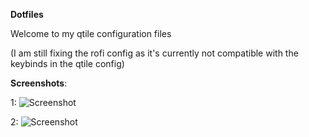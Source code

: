 **Dotfiles**

Welcome to my qtile configuration files

(I am still fixing the rofi config as it's currently not compatible with the keybinds in the qtile config)

**Screenshots**:

1:
![Screenshot](https://github.com/Aiclys/qtile-dotfiles/blob/main/bluenvim.png)

2:
![Screenshot](https://github.com/Aiclys/qtile-dotfiles/blob/main/2023-12-02_23-37.png)
